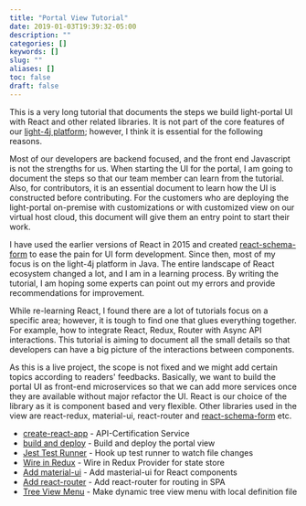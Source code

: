 ```yaml
---
title: "Portal View Tutorial"
date: 2019-01-03T19:39:32-05:00
description: ""
categories: []
keywords: []
slug: ""
aliases: []
toc: false
draft: false
---
```


This is a very long tutorial that documents the steps we build light-portal UI  with React and other related libraries. It is not part of the core features of our [light-4j platform][]; however, I think it is essential for the following reasons. 

Most of our developers are backend focused, and the front end Javascript is not the strengths for us. When starting the UI for the portal, I am going to document the steps so that our team member can learn from the tutorial. Also, for contributors, it is an essential document to learn how the UI is constructed before contributing. For the customers who are deploying the light-portal on-premise with customizations or with customized view on our virtual host cloud, this document will give them an entry point to start their work. 

I have used the earlier versions of React in 2015 and created [react-schema-form] to ease the pain for UI form development. Since then, most of my focus is on the light-4j platform in Java. The entire landscape of React ecosystem changed a lot, and I am in a learning process. By writing the tutorial, I am hoping some experts can point out my errors and provide recommendations for improvement. 

While re-learning React, I found there are a lot of tutorials focus on a specific area; however, it is tough to find one that glues everything together. For example, how to integrate React, Redux, Router with Async API interactions.  This tutorial is aiming to document all the small details so that developers can have a big picture of the interactions between components. 

As this is a live project, the scope is not fixed and we might add certain topics according to readers' feedbacks.  Basically, we want to build the portal UI as front-end microservices so that we can add more services once they are available without major refactor the UI. React is our choice of the library as it is component based and very flexible. Other libraries used in the view are react-redux, material-ui, react-router and [react-schema-form][] etc.


* [create-react-app][] - API-Certification Service
* [build and deploy][] - Build and deploy the portal view
* [Jest Test Runner][] - Hook up test runner to watch file changes
* [Wire in Redux][] - Wire in Redux Provider for state store
* [Add material-ui][] - Add masterial-ui for React components
* [Add react-router][] - Add react-router for routing in SPA
* [Tree View Menu][] - Make dynamic tree view menu with local definition file

[react-schema-form]: https://github.com/networknt/react-schema-form
[create-react-app]: /tutorial/portal/view/create-react-app/
[build and deploy]: /tutorial/portal/view/build-deploy/
[light-4j platform]: /about/what-is-light/
[Jest Test Runner]: /tutorial/portal/view/jest-test-runner/
[Wire in Redux]: /tutorial/portal/view/wire-in-redux/
[Add material-ui]: /tutorial/portal/view/add-material-ui/
[Add react-router]: /tutorial/portal/view/add-react-router/
[Tree View Menu]: /tutorial/portal/view/tree-view-menu/

